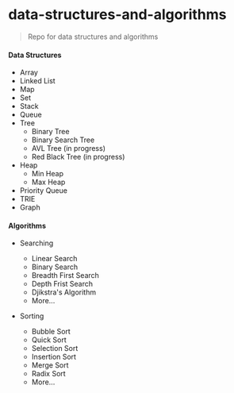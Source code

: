 # data-structures-and-algorithms

> Repo for data structures and algorithms

#### Data Structures

- Array
- Linked List
- Map
- Set
- Stack
- Queue
- Tree
  - Binary Tree
  - Binary Search Tree
  - AVL Tree (in progress)
  - Red Black Tree (in progress)
- Heap
  - Min Heap
  - Max Heap
- Priority Queue
- TRIE
- Graph

#### Algorithms

- Searching

  - Linear Search
  - Binary Search
  - Breadth First Search
  - Depth Frist Search
  - Djikstra's Algorithm
  - More...

- Sorting

  - Bubble Sort
  - Quick Sort
  - Selection Sort
  - Insertion Sort
  - Merge Sort
  - Radix Sort
  - More...
